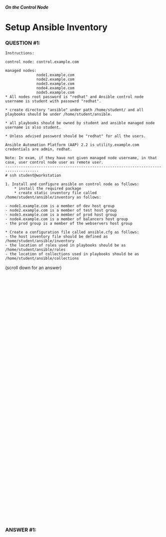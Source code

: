 ***On the Control Node***

# Setup Ansible Inventory
### QUESTION #1:
```
Instructions:

control node: control.example.com

managed nodes:
              node1.example.com
              node2.example.com
              node3.example.com
              node4.example.com
              node5.example.com
* All nodes root password is "redhat" and Ansible control node username is student with passowrd "redhat".

* create directory "ansible" under path /home/student/ and all playbooks should be under /home/student/ansible.

* all playbooks should be owned by student and ansible managed node username is also student.

* Unless advised password should be "redhat" for all the users.

Ansible Automation Platform (AAP) 2.2 is utility.example.com credentials are admin, redhat.

Note: In exam, if they have not given managed node username, in that case, user control node user as remote user.
-------------------------------------------------------------------------------------
# ssh student@workstation

1. Install and configure ansible on control node as follows:
    * install the required package
    * create static inventory file called /home/student/ansible/inventory as follows:

- node1.example.com is a member of dev host group
- node2.example.com is a member of test host group
- node3.example.com is a member of prod host group
- node4.example.com is a member of balancers host group
- the prod group is a member of the webservers host group

* Create a configuration file called ansible.cfg as follows:
- the host inventory file should be defined as /home/student/ansible/inventory
- the location of roles used in playbooks should be as /home/student/ansible/roles
- the location of collections used in playbooks should be as /home/student/ansible/collections
```

(scroll down for an answer)
<br/><br/><br/><br/><br/><br/><br/><br/><br/><br/><br/><br/><br/><br/><br/><br/><br/><br/><br/><br/><br/><br/><br/><br/>
<br/><br/><br/><br/><br/><br/><br/><br/><br/><br/><br/><br/><br/><br/><br/><br/><br/><br/><br/><br/><br/><br/><br/><br/>

### ANSWER #1:
